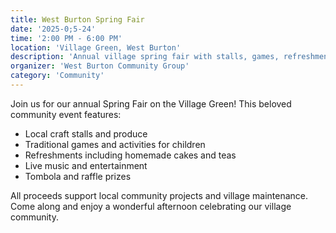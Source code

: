 ```yaml
---
title: West Burton Spring Fair
date: '2025-0;5-24'
time: '2:00 PM - 6:00 PM'
location: 'Village Green, West Burton'
description: 'Annual village spring fair with stalls, games, refreshments, and entertainment for all the family.'
organizer: 'West Burton Community Group'
category: 'Community'
---
```


Join us for our annual Spring Fair on the Village Green! This beloved community event features:

- Local craft stalls and produce
- Traditional games and activities for children
- Refreshments including homemade cakes and teas
- Live music and entertainment
- Tombola and raffle prizes

All proceeds support local community projects and village maintenance. Come along and enjoy a wonderful afternoon celebrating our village community.